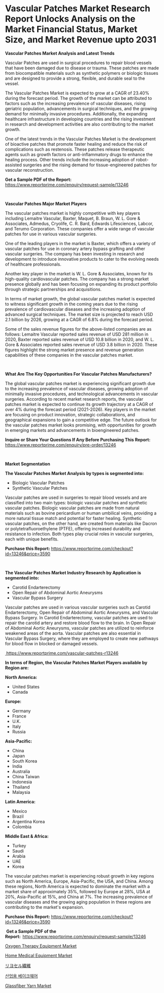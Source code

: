 <p><h1>Vascular Patches Market Research Report Unlocks Analysis on the Market Financial Status, Market Size, and Market Revenue upto 2031</h1></p><p><strong>Vascular Patches Market Analysis and Latest Trends</strong></p>
<p><p>Vascular Patches are used in surgical procedures to repair blood vessels that have been damaged due to disease or trauma. These patches are made from biocompatible materials such as synthetic polymers or biologic tissues and are designed to provide a strong, flexible, and durable seal to the vessel.</p><p>The Vascular Patches Market is expected to grow at a CAGR of 23.40% during the forecast period. The growth of the market can be attributed to factors such as the increasing prevalence of vascular diseases, rising geriatric population, advancements in surgical techniques, and the growing demand for minimally invasive procedures. Additionally, the expanding healthcare infrastructure in developing countries and the rising investment in research and development activities are also contributing to the market growth.</p><p>One of the latest trends in the Vascular Patches Market is the development of bioactive patches that promote faster healing and reduce the risk of complications such as restenosis. These patches release therapeutic agents such as growth factors or anti-inflammatory drugs to enhance the healing process. Other trends include the increasing adoption of robot-assisted surgeries and the rising demand for tissue-engineered patches for vascular reconstruction.</p></p>
<p><strong>Get a Sample PDF of the Report:&nbsp;</strong> <a href="https://www.reportprime.com/enquiry/request-sample/13246">https://www.reportprime.com/enquiry/request-sample/13246</a></p>
<p>&nbsp;</p>
<p><strong>Vascular Patches Major Market Players</strong></p>
<p><p>The vascular patches market is highly competitive with key players including Lemaitre Vascular, Baxter, Maquet, B. Braun, W. L. Gore & Associates, Admedus, Cryolife, C. R. Bard, Edwards Lifesciences, Labcor, and Terumo Corporation. These companies offer a wide range of vascular patches for use in various vascular surgeries.</p><p>One of the leading players in the market is Baxter, which offers a variety of vascular patches for use in coronary artery bypass grafting and other vascular surgeries. The company has been investing in research and development to introduce innovative products to cater to the evolving needs of healthcare professionals.</p><p>Another key player in the market is W. L. Gore & Associates, known for its high-quality cardiovascular patches. The company has a strong market presence globally and has been focusing on expanding its product portfolio through strategic partnerships and acquisitions.</p><p>In terms of market growth, the global vascular patches market is expected to witness significant growth in the coming years due to the rising prevalence of cardiovascular diseases and the increasing adoption of advanced surgical techniques. The market size is projected to reach USD 2.1 billion by 2026, growing at a CAGR of 6.8% during the forecast period.</p><p>Some of the sales revenue figures for the above-listed companies are as follows: Lemaitre Vascular reported sales revenue of USD 281 million in 2020, Baxter reported sales revenue of USD 10.8 billion in 2020, and W. L. Gore & Associates reported sales revenue of USD 3.8 billion in 2020. These figures highlight the strong market presence and revenue generation capabilities of these companies in the vascular patches market.</p></p>
<p>&nbsp;</p>
<p><strong>What Are The Key Opportunities For Vascular Patches Manufacturers?</strong></p>
<p><p>The global vascular patches market is experiencing significant growth due to the increasing prevalence of vascular diseases, growing adoption of minimally invasive procedures, and technological advancements in vascular surgeries. According to recent market research reports, the vascular patches market is expected to continue its growth trajectory at a CAGR of over 4% during the forecast period (2021-2026). Key players in the market are focusing on product innovation, strategic collaborations, and geographical expansions to gain a competitive edge. The future outlook for the vascular patches market looks promising, with opportunities for growth in emerging markets and advancements in bioengineered patches.</p></p>
<p><strong>Inquire or Share Your Questions If Any Before Purchasing This Report:</strong> <a href="https://www.reportprime.com/enquiry/pre-order/13246">https://www.reportprime.com/enquiry/pre-order/13246</a></p>
<p>&nbsp;</p>
<p><strong>Market Segmentation</strong></p>
<p><strong>The Vascular Patches Market Analysis by types is segmented into:</strong></p>
<p><ul><li>Biologic Vascular Patches</li><li>Synthetic Vascular Patches</li></ul></p>
<p><p>Vascular patches are used in surgeries to repair blood vessels and are classified into two main types: biologic vascular patches and synthetic vascular patches. Biologic vascular patches are made from natural materials such as bovine pericardium or human umbilical veins, providing a more natural tissue match and potential for faster healing. Synthetic vascular patches, on the other hand, are created from materials like Dacron or polytetrafluoroethylene (PTFE), offering increased durability and resistance to infection. Both types play crucial roles in vascular surgeries, each with unique benefits.</p></p>
<p><strong>Purchase this Report:&nbsp;</strong><a href="https://www.reportprime.com/checkout?id=13246&price=3590">https://www.reportprime.com/checkout?id=13246&price=3590</a></p>
<p>&nbsp;</p>
<p><strong>The Vascular Patches Market Industry Research by Application is segmented into:</strong></p>
<p><ul><li>Carotid Endarterectomy</li><li>Open Repair of Abdominal Aortic Aneurysms</li><li>Vascular Bypass Surgery</li></ul></p>
<p><p>Vascular patches are used in various vascular surgeries such as Carotid Endarterectomy, Open Repair of Abdominal Aortic Aneurysms, and Vascular Bypass Surgery. In Carotid Endarterectomy, vascular patches are used to repair the carotid artery and restore blood flow to the brain. In Open Repair of Abdominal Aortic Aneurysms, vascular patches are utilized to reinforce weakened areas of the aorta. Vascular patches are also essential in Vascular Bypass Surgery, where they are employed to create new pathways for blood flow in blocked or damaged vessels.</p></p>
<p><a href="https://www.reportprime.com/vascular-patches-r13246">&nbsp;https://www.reportprime.com/vascular-patches-r13246</a></p>
<p><strong>In terms of Region, the Vascular Patches Market Players available by Region are:</strong></p>
<p>
    <p> <strong> North America: </strong>
        <ul>
            <li>United States</li>
            <li>Canada</li>
        </ul>
        </p> 
    <p> <strong> Europe: </strong>
        <ul>
            <li>Germany</li>
            <li>France</li>
            <li>U.K.</li>
            <li>Italy</li>
            <li>Russia</li>
        </ul>
        </p> 
    <p> <strong> Asia-Pacific: </strong>
        <ul>
            <li>China</li>
            <li>Japan</li>
            <li>South Korea</li>
            <li>India</li>
            <li>Australia</li>
            <li>China Taiwan</li>
            <li>Indonesia</li>
            <li>Thailand</li>
            <li>Malaysia</li>
        </ul>
        </p> 
    <p> <strong> Latin America: </strong>
        <ul>
            <li>Mexico</li>
            <li>Brazil</li>
            <li>Argentina Korea</li>
            <li>Colombia</li>
        </ul>
        </p> 
    <p> <strong> Middle East & Africa: </strong>
        <ul>
            <li>Turkey</li>
            <li>Saudi</li>
            <li>Arabia</li>
            <li>UAE</li>
            <li>Korea</li>
        </ul>
    </p>
    </p>
<p><p>The vascular patches market is experiencing robust growth in key regions such as North America, Europe, Asia-Pacific, the USA, and China. Among these regions, North America is expected to dominate the market with a market share of approximately 35%, followed by Europe at 28%, USA at 20%, Asia-Pacific at 15%, and China at 7%. The increasing prevalence of vascular diseases and the growing aging population in these regions are contributing to the market's expansion.</p></p>
<p><strong>Purchase this Report: </strong><a href="https://www.reportprime.com/checkout?id=13246&price=3590">https://www.reportprime.com/checkout?id=13246&price=3590</a></p>
<p>&nbsp;<strong>Get a Sample PDF of the Report:&nbsp;&nbsp;</strong><a href="https://www.reportprime.com/enquiry/request-sample/13246">https://www.reportprime.com/enquiry/request-sample/13246</a></p>
<p><strong></strong></p>
<p><p><a href="https://github.com/Glendatilghmankmgz0rbhwpy/Market-Research-Report-List-2/blob/main/oxygen-therapy-equipment-market.md">Oxygen Therapy Equipment Market</a></p><p><a href="https://github.com/dx0328/Market-Research-Report-List-2/blob/main/home-medical-equipment-market.md">Home Medical Equipment Market</a></p><p><a href="https://github.com/ksxzwxabcuynh011/Market-Research-Report-List-1/blob/main/158521329187.md">リヨセル繊維</a></p><p><a href="https://github.com/CliftonFisher9067/Market-Research-Report-List-1/blob/main/586625729733.md">산업용 베이크웨어</a></p><p><a href="https://issuu.com/reportprime-2/docs/glassfiber-yarn-market-size-2030.pptx">Glassfiber Yarn Market</a></p></p>